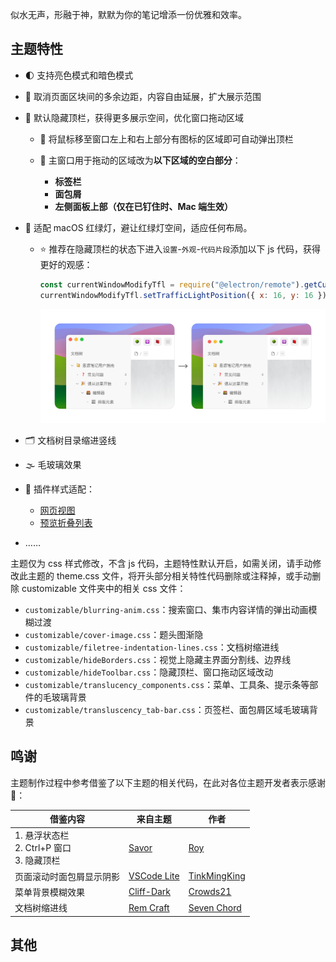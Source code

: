 似水无声，形融于神，默默为你的笔记增添一份优雅和效率。

## 主题特性

* 🌓 支持亮色模式和暗色模式
* 📐 取消页面区块间的多余边距，内容自由延展，扩大展示范围
* 📃 默认隐藏顶栏，获得更多展示空间，优化窗口拖动区域

  * 📌 将鼠标移至窗口左上和右上部分有图标的区域即可自动弹出顶栏
  * 📌 主窗口用于拖动的区域改为**以下区域的空白部分**：

    * **标签栏**
    * **面包屑**
    * **左侧面板上部（仅在已钉住时、Mac 端生效）**
* 🚥 适配 macOS 红绿灯，避让红绿灯空间，适应任何布局。

  * ⭐️ 推荐在隐藏顶栏的状态下进入`设置`-`外观`-`代码片段`添加以下 js 代码，获得更好的观感：

    ```js
    const currentWindowModifyTfl = require("@electron/remote").getCurrentWindow();
    currentWindowModifyTfl.setTrafficLightPosition({ x: 16, y: 16 });
    ```

    ![tfl](assets/tfl-20231115183737-rp4hksq.png)
* 🗂️ 文档树目录缩进竖线
* 🌫️ 毛玻璃效果
* 🧩 插件样式适配：

  * [网页视图](https://github.com/Zuoqiu-Yingyi/siyuan-plugin-webview)
  * [预览折叠列表](https://github.com/mdzz2048/siyuan-plugin-fold-list-preview)
* ……

主题仅为 css 样式修改，不含 js 代码，主题特性默认开启，如需关闭，请手动修改此主题的 theme.css 文件，将开头部分相关特性代码删除或注释掉，或手动删除 customizable 文件夹中的相关 css 文件：

* `customizable/blurring-anim.css`：搜索窗口、集市内容详情的弹出动画模糊过渡
* `customizable/cover-image.css`：题头图渐隐
* `customizable/filetree-indentation-lines.css`：文档树缩进线
* `customizable/hideBorders.css`：视觉上隐藏主界面分割线、边界线
* `customizable/hideToolbar.css`：隐藏顶栏、窗口拖动区域改动
* `customizable/translucency_components.css`：菜单、工具条、提示条等部件的毛玻璃背景
* `customizable/transluscency_tab-bar.css`：页签栏、面包屑区域毛玻璃背景

## 鸣谢

主题制作过程中参考借鉴了以下主题的相关代码，在此对各位主题开发者表示感谢 🙏：

| 借鉴内容                                   | 来自主题 | 作者 |
| -------------------------------------------- | ---------- | ------ |
| 1. 悬浮状态栏<br />2. Ctrl+P 窗口<br />3. 隐藏顶栏 | [Savor](https://github.com/royc01/notion-theme)         | [Roy](https://github.com/royc01)     |
| 页面滚动时面包屑显示阴影                   | [VSCode Lite](https://github.com/TinkMingKing/siyuan-themes-vscodelite)         | [TinkMingKing](https://github.com/TinkMingKing)     |
| 菜单背景模糊效果                           | [Cliff-Dark](https://github.com/chenshinshi/Cliff-Dark)         | [Crowds21](https://github.com/chenshinshi)     |
| 文档树缩进线                               | [Rem Craft](https://github.com/svchord/Rem-Craft)         | [Seven Chord](https://github.com/svchord)     |

## 其他